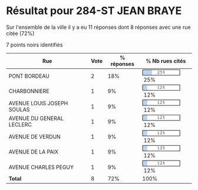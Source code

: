# Résultat pour 284-ST JEAN BRAYE

Sur l'ensemble de la ville il y a eu 11 réponses dont 8 réponses avec une rue citée (72%)

7 points noirs identifiés

| Rue | Vote | % réponses | % Nb rues cités|
|-----|------|------------|----------------|
| PONT BORDEAU | 2 | 18% | <img src="../../img/bar_25.gif" />&nbsp;25%|
| CHARBONNIERE | 1 | 9% | <img src="../../img/bar_12.gif" />&nbsp;12%|
| AVENUE LOUIS JOSEPH SOULAS | 1 | 9% | <img src="../../img/bar_12.gif" />&nbsp;12%|
| AVENUE DU GENERAL LECLERC | 1 | 9% | <img src="../../img/bar_12.gif" />&nbsp;12%|
| AVENUE DE VERDUN | 1 | 9% | <img src="../../img/bar_12.gif" />&nbsp;12%|
| AVENUE DE LA PAIX | 1 | 9% | <img src="../../img/bar_12.gif" />&nbsp;12%|
| AVENUE CHARLES PEGUY | 1 | 9% | <img src="../../img/bar_12.gif" />&nbsp;12%|
| **Total** | 8 | 72% | 100%|
